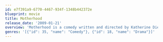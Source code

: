 ```yaml
---
id: e7f391a9-6770-4467-934f-1348b442372e
blueprint: movie
title: Motherhood
release_date: '2009-01-21'
overview: 'Motherhood is a comedy written and directed by Katherine Dieckmann, and stars Uma Thurman, Anthony Edwards and Minnie Driver. Shot on location in New York’s West Village, focuses on the dilemmas of motherhood, such as marriage, work, and self, shown in the trials and tribulations of one pivotal day.'
genres: '[{"id": 35, "name": "Comedy"}, {"id": 18, "name": "Drama"}]'
---
```

